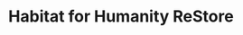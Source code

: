 ---
title: "Habitat for Humanity ReStore"
url: /sebring/habitat-for-humanity-restore/
shop: charity
---